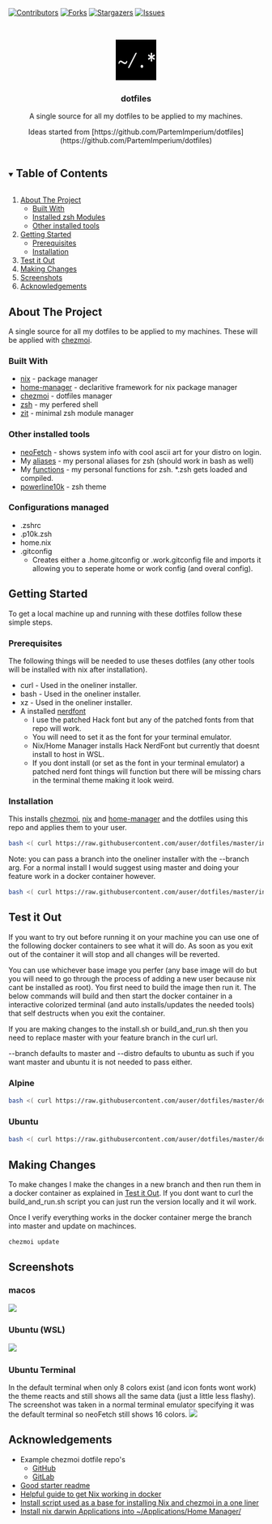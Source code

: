 <!-- PROJECT SHIELDS -->
[![Contributors][contributors-shield]][contributors-url]
[![Forks][forks-shield]][forks-url]
[![Stargazers][stars-shield]][stars-url]
[![Issues][issues-shield]][issues-url]

<!-- PROJECT LOGO -->
<br />
<p align="center">
  <a href="https://github.com/auser/dotfiles">
    <img src="images/logo.png" alt="Logo" width="80" height="80">
  </a>

  <h3 align="center">dotfiles</h3>

  <p align="center">A single source for all my dotfiles to be applied to my machines.<br /></p>
  <p align="center">Ideas started from [https://github.com/PartemImperium/dotfiles](https://github.com/PartemImperium/dotfiles)</p>
</p>

<!-- TABLE OF CONTENTS -->
<details open="open">
  <summary><h2 style="display: inline-block">Table of Contents</h2></summary>
  <ol>
    <li>
      <a href="#about-the-project">About The Project</a>
      <ul>
        <li><a href="#built-with">Built With</a></li>
        <li><a href="#installed-zsh-modules">Installed zsh Modules</a></li>
        <li><a href="#other-installed-tools">Other installed tools</a></li>
      </ul>
    </li>
    <li>
      <a href="#getting-started">Getting Started</a>
      <ul>
        <li><a href="#prerequisites">Prerequisites</a></li>
        <li><a href="#installation">Installation</a></li>
      </ul>
    </li>
    <li><a href="#test-it-out">Test it Out</a></li>
    <li><a href="#making-changes">Making Changes</a></li>
    <li><a href="#screenshots">Screenshots</a></li>
    <li><a href="#acknowledgements">Acknowledgements</a></li>
  </ol>
</details>

<!-- ABOUT THE PROJECT -->
## About The Project
A single source for all my dotfiles to be applied to my machines. These will be applied with [chezmoi](https://github.com/twpayne/chezmoi).


### Built With
* [nix](https://github.com/NixOS/nixpkgs) - package manager
* [home-manager](https://github.com/nix-community/home-manager) - declaritive framework for nix package manager
* [chezmoi](https://github.com/twpayne/chezmoi) - dotfiles manager
* [zsh](https://www.zsh.org/) - my perfered shell
* [zit](https://github.com/thiagokokada/zit) - minimal zsh module manager


### Other installed tools
* [neoFetch](https://github.com/dylanaraps/neofetch) - shows system info with cool ascii art for your distro on login.
* My [aliases](dot_aliases) - my personal aliases for zsh (should work in bash as well)
* My [functions](dot_functions) - my personal functions for zsh. *.zsh gets loaded and compiled.
* [powerline10k](https://github.com/romkatv/powerlevel10k) - zsh theme


### Configurations managed
* .zshrc
* .p10k.zsh
* home.nix
* .gitconfig
  * Creates either a .home.gitconfig or .work.gitconfig file and imports it allowing you to seperate home or work config (and overal config).

## Getting Started

To get a local machine up and running with these dotfiles follow these simple steps.

### Prerequisites

The following things will be needed to use theses dotfiles (any other tools will be installed with nix after installation).
* curl - Used in the oneliner installer.
* bash - Used in the oneliner installer.
* xz - Used in the oneliner installer.
* A installed [nerdfont](https://github.com/ryanoasis/nerd-fonts)
  * I use the patched Hack font but any of the patched fonts from that repo will work.
  * You will need to set it as the font for your terminal emulator.
  * Nix/Home Manager installs Hack NerdFont but currently that doesnt install to host in WSL.
  * If you dont install (or set as the font in your terminal emulator) a patched nerd font things will function but there will be missing chars in the terminal theme making it look weird.

### Installation

This installs [chezmoi](https://github.com/twpayne/chezmoi), [nix](https://github.com/NixOS/nixpkgs) and [home-manager](https://github.com/nix-community/home-manager) and the dotfiles using this repo and applies them to your user.
```zsh
bash <( curl https://raw.githubusercontent.com/auser/dotfiles/master/install.sh)
```
Note: you can pass a branch into the oneliner installer with the --branch arg. For a normal install I would suggest using master and doing your feature work in a docker container however.
```zsh
bash <( curl https://raw.githubusercontent.com/auser/dotfiles/master/install.sh) --branch feature/my-super-awesome-feature
```
## Test it Out
If you want to try out before running it on your machine you can use one of the following docker containers to see what it will do. As soon as you exit out of the container it will stop and all changes will be reverted.

You can use whichever base image you perfer (any base image will do but you will need to go through the process of adding a new user because nix cant be installed as root). You first need to build the image then run it. The below commands will build and then start the docker container in a interactive colorized terminal (and auto installs/updates the needed tools) that self destructs when you exit the container.

If you are making changes to the install.sh or build_and_run.sh then you need to replace master with your feature branch in the curl url.

--branch defaults to master and --distro defaults to ubuntu as such if you want master and ubuntu it is not needed to pass either.
### Alpine
```zsh
bash <( curl https://raw.githubusercontent.com/auser/dotfiles/master/dockerfiles/build_and_run.sh) --branch feature/my-super-cool-feature --distro alpine
```

### Ubuntu
```zsh
bash <( curl https://raw.githubusercontent.com/auser/dotfiles/master/dockerfiles/build_and_run.sh) --branch feature/my-super-cool-feature --distro ubuntu
```

## Making Changes
To make changes I make the changes in a new branch and then run them in a docker container as explained in [Test it Out](#test-it-out). If you dont want to curl the build_and_run.sh script you can just run the version locally and it wil work.

Once I verify everything works in the docker container merge the branch into master and update on machinces.
```zsh
chezmoi update
```

## Screenshots

### macos
![](images/mac-screenshot.png)

### Ubuntu (WSL)
![](images/ubuntu-wsl-screenshot.png)

### Ubuntu Terminal
In the default terminal when only 8 colors exist (and icon fonts wont work) the theme reacts and still shows all the same data (just a little less flashy). The screenshot was taken in a normal terminal emulator specifying it was the default terminal so neoFetch still shows 16 colors.
![](images/ubuntu-terminal-screenshot.png)

<!-- ACKNOWLEDGEMENTS -->
## Acknowledgements

* Example chezmoi dotfile repo's
    * [GitHub](https://github.com/topics/chezmoi?o=desc&s=updated)
    * [GitLab](https://gitlab.com/search?search=chezmoi)
* [Good starter readme](https://github.com/othneildrew/Best-README-Template)
* [Helpful guide to get Nix working in docker](https://aaronlevin.ca/post/100703631408/installing-nix-within-a-docker-container)
* [Install script used as a base for installing Nix and chezmoi in a one liner](https://github.com/tapayne88/dotfiles/blob/master/public/install.sh)
* [Install nix darwin Applications into ~/Applications/Home Manager/](https://github.com/nuance/dotfiles/blob/master/home-manager/environments/macos.nix#L98-L117)


<!-- MARKDOWN LINKS & IMAGES -->
<!-- https://www.markdownguide.org/basic-syntax/#reference-style-links -->
[contributors-shield]: https://img.shields.io/github/contributors/auser/dotfiles.svg?style=for-the-badge
[contributors-url]: https://github.com/auser/dotfiles/graphs/contributors
[forks-shield]: https://img.shields.io/github/forks/auser/dotfiles.svg?style=for-the-badge
[forks-url]: https://github.com/auser/dotfiles/network/members
[stars-shield]: https://img.shields.io/github/stars/auser/dotfiles.svg?style=for-the-badge
[stars-url]: https://github.com/auser/dotfiles/stargazers
[issues-shield]: https://img.shields.io/github/issues/auser/dotfiles.svg?style=for-the-badge
[issues-url]: https://github.com/auser/dotfiles/issues
